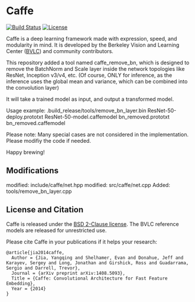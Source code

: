 # Caffe

[![Build Status](https://travis-ci.org/BVLC/caffe.svg?branch=master)](https://travis-ci.org/BVLC/caffe)
[![License](https://img.shields.io/badge/license-BSD-blue.svg)](LICENSE)

Caffe is a deep learning framework made with expression, speed, and modularity in mind.
It is developed by the Berkeley Vision and Learning Center ([BVLC](http://bvlc.eecs.berkeley.edu)) and community contributors.

This repository added a tool named caffe_remove_bn, which is designed to remove the BatchNorm and Scale layer inside the network topologies like ResNet, Inception v3/v4, etc. (Of course, ONLY for inference, as the inference uses the global mean and variance, which can be combined into the convolution layer)

It will take a trained model as input, and output a transformed model.

Usage example:
.build_release/tools/remove_bn_layer.bin ResNet-50-deploy.prototxt ResNet-50-model.caffemodel bn_removed.prototxt bn_removed.caffemodel

Please note: Many special cases are not considered in the implementation. Please modifiy the code if needed.

Happy brewing!

## Modifications
modified:   include/caffe/net.hpp
modified:   src/caffe/net.cpp
Added:      tools/remove_bn_layer.cpp

## License and Citation

Caffe is released under the [BSD 2-Clause license](https://github.com/BVLC/caffe/blob/master/LICENSE).
The BVLC reference models are released for unrestricted use.

Please cite Caffe in your publications if it helps your research:

    @article{jia2014caffe,
      Author = {Jia, Yangqing and Shelhamer, Evan and Donahue, Jeff and Karayev, Sergey and Long, Jonathan and Girshick, Ross and Guadarrama, Sergio and Darrell, Trevor},
      Journal = {arXiv preprint arXiv:1408.5093},
      Title = {Caffe: Convolutional Architecture for Fast Feature Embedding},
      Year = {2014}
    }
